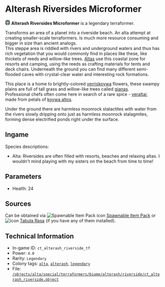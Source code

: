 # Alterash Riversides Microformer

<img src="https://raw.githubusercontent.com/Ceterai/Enternia/main/objects/alta/special/terraformers/biome/alterash/riverside/icon.png" alt="Alterash Riversides Microformer icon" loading="lazy" height="16px" width="auto" /> **Alterash Riversides Microformer** is a legendary terraformer.

Transforms an area of a planet into a riverside beach. An alta attempt at creating smaller-scale terraformers. Is much more resource consuming and bigger in size than ancient analogs.  
This steppe area is riddled with rivers and underground waters and thus has rich vegetation that you would commonly find in places like these, like thickets of reeds and willow-like trees. [Altas](https://ceterai.github.io/MyEnternia/Wiki/Tags/Alta) use this coastal zone for resorts and camping, using the reeds as crafting materials for tents and deck chairs. Underneath the ground you can find many different semi-flooded caves with crystal-clear water and interesting rock formations.

This place is a home to brightly-colored [verriskoywa](https://ceterai.github.io/MyEnternia/Wiki/verriskoywa) flowers, these swampy plains are full of tall grass and willow-like trees called [gianas](https://ceterai.github.io/MyEnternia/Wiki/gianas).  
Professional chefs often come here in search of a rare spice - [veraltai](https://ceterai.github.io/MyEnternia/Wiki/veraltai), made from petals of [koywa altos](https://ceterai.github.io/MyEnternia/Wiki/koywaaltos).

Under the ground there are harmless moonrock stalactites with water from the rivers slowly dripping onto just as harmless moonrock stalagmites, forming dense electrified ponds right under the surface.

## Ingame

Species descriptions:

- Alta: Riversides are often filled with resorts, beaches and relaxing altas. I wouldn't mind playing with my sisters on the beach from time to time!

## Parameters

- Health: 24

## Sources

Can be obtained via <img src="https://raw.githubusercontent.com/Silverfeelin/Starbound-SpawnableItemPack/master/interface/sip/iconSmall.png" alt="Spawnable Item Pack icon" width="18" height="14"/> [Spawnable Item Pack](https://steamcommunity.com/sharedfiles/filedetails/?id=733665104) or <img src="https://steamuserimages-a.akamaihd.net/ugc/263843960696222713/3EC9A7C005541F7D577EBCB8C5736B4EFC9973D6/" alt="icon" width="8" height="12"/> [Tabula Rasa](https://community.playstarbound.com/resources/the-tabula-rasa.3222/) (if you have any of them installed).

## Technical Information

- In-game ID: `ct_alterash_riverside_tf`
- Power: `4.0`
- Rarity: `Legendary`
- Colony tags: [`alta`](https://ceterai.github.io/MyEnternia/Wiki/Tags/Alta), [`alterash`](https://ceterai.github.io/MyEnternia/Wiki/Tags/Alterash), [`legendary`](https://ceterai.github.io/MyEnternia/Wiki/Tags/Legendary)
- File: [`/objects/alta/special/terraformers/biome/alterash/riverside/ct_alterash_riverside.object`](https://github.com/Ceterai/Enternia/blob/main/objects/alta/special/terraformers/biome/alterash/riverside/ct_alterash_riverside.object)
